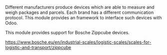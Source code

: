 Different manufacturers produce devices which are able to measure and
weigh packages and parcels. Each brand has a different communication
protocol. This module provides an framework to interface such devices
with Odoo.

This module provides support for Bosche Zippcube devices.

<https://www.bosche.eu/en/industrial-scales/logistic-scales/scales-for-logistic-and-transport/zippcube>
